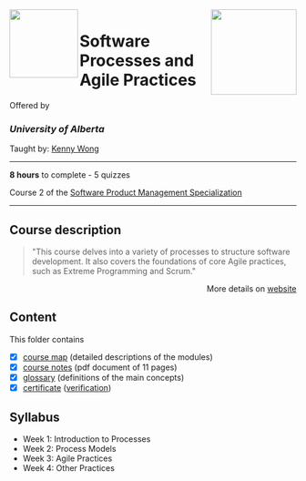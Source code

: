 <a href="https://www.coursera.org/learn/software-processes-and-agile-practices">
<img src="/img/Software%20Processes%20and%20Agile%20Practices%20logo.avif" width="150" align="right">
</a>

<img src="https://upload.wikimedia.org/wikipedia/en/e/e8/University_of_Alberta_Logo_%282021%29.svg" width="120" height="120" align="left">

# Software Processes and Agile Practices

Offered by 
### *University of Alberta*

Taught by: [Kenny Wong](https://www.coursera.org/instructor/kennyw)

---

**8 hours** to complete - 5 quizzes

Course 2 of the [Software Product Management Specialization](../) 

---

## Course description

>"This course delves into a variety of processes to structure software development. It also covers the foundations of core Agile practices, such as Extreme Programming and Scrum."

<p align="right">More details on <a href="https://www.coursera.org/learn/software-processes-and-agile-practices">website</a></p>

## Content
This folder contains 
- [x] [course map](./Resources/Course-Map---Introduction-to-Software-Product-Management.pdf) (detailed descriptions of the modules)
- [x] [course notes](./Resources/Course-Notes---Introduction-to-Software-Product-Management.pdf) (pdf document of 11 pages)
- [x] [glossary](./Resources/Glossary---Introduction-to-Software-Product-Management.pdf) (definitions of the main concepts)
- [x] [certificate](./Certificate/Coursera_Certificate_Introduction_to_Software_Product_Management.pdf) ([verification](https://coursera.org/verify/HE2XQHEMY4X2))

## Syllabus
- Week 1: Introduction to Processes
- Week 2: Process Models
- Week 3: Agile Practices
- Week 4: Other Practices




